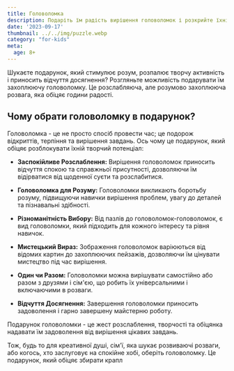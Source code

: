 ```yaml
---
title: Головоломка
description: Подаріть їм радість вирішення головоломок і розкрийте їхній творчий потенціал.
date: '2023-09-17'
thumbnail: ../../img/puzzle.webp
category: "for-kids"
meta:
  age: 8+
---
```

Шукаєте подарунок, який стимулює розум, розпалює творчу активність і приносить відчуття досягнення? Розгляньте можливість подарувати їм захоплюючу головоломку. Це розслабляюча, але розумово захоплююча розвага, яка обіцяє години радості.

## Чому обрати головоломку в подарунок?

Головоломка - це не просто спосіб провести час; це подорож відкриттів, терпіння та вирішення завдань. Ось чому це подарунок, який обіцяє розблокувати їхній творчий потенціал:

- **Заспокійливе Розслаблення:** Вирішення головоломок приносить відчуття спокою та справжньої присутності, дозволяючи їм відірватися від щоденної суєти та розслабитися.

- **Головоломка для Розуму:** Головоломки викликають боротьбу розуму, підвищуючи навички вирішення проблем, увагу до деталей та пізнавальні здібності.

- **Різноманітність Вибору:** Від пазлів до головоломок-головоломок, є вид головоломки, який підходить для кожного інтересу та рівня навичок.

- **Мистецький Вираз:** Зображення головоломок варіюються від відомих картин до захоплюючих пейзажів, дозволяючи їм цінувати мистецтво під час вирішення.

- **Один чи Разом:** Головоломки можна вирішувати самостійно або разом з друзями і сім'єю, що робить їх універсальними і включаючими в розваги.

- **Відчуття Досягнення:** Завершення головоломки приносить задоволення і гарно завершену майстерню роботу.

Подарунок головоломки - це жест розслаблення, творчості та обіцянка надавати їм задоволення від вирішення цікавих завдань.

Тож, будь то для креативної душі, сім'ї, яка шукає розвиваючі розваги, або когось, хто заслуговує на спокійне хобі, оберіть головоломку. Це подарунок, який обіцяє збирати крапл
